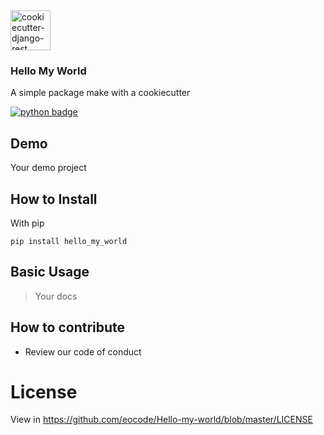 <div>
  <img width="64" src="https://avatars1.githubusercontent.com/u/66532658?s=400&u=f2457dec96897c5dbc843372ec8b325589ab84d5&v=4" alt="cookiecutter-django-rest">
  <h3 >Hello My World</h3>
  <p >
    A simple package make with a cookiecutter
  </p>
  <p>
    <a href="https://www.python.org/">
        <img src="https://img.shields.io/pypi/pyversions/Django.svg?style=flat-square"  alt="python badge">
    </a>
  </p>
</div>

## Demo

Your demo project

## How to Install

With pip

    pip install hello_my_world

## Basic Usage

> Your docs

## How to contribute

* Review our code of conduct

# License

View in https://github.com/eocode/Hello-my-world/blob/master/LICENSE